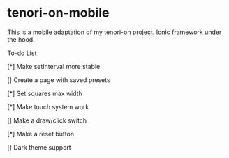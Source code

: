 # tenori-on-mobile
This is a mobile adaptation of my tenori-on project. Ionic framework under the hood. 



To-do List

[*] Make setInterval more stable

[] Create a page with saved presets

[*] Set squares max width

[*] Make touch system work

[] Make a draw/click switch

[*] Make a reset button

[] Dark theme support 
